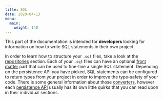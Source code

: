 ```yaml
---
title: SQL
date: 2020-04-13
menu:
  main:
    weight: 140
---
```


This part of the documentation is intended for **developers** looking for information on how to write SQL statements in 
their own project.

In order to learn how to structure your `.sql` files, take a look at the [repositories](./repositories/) section. Each of your `.sql` files can have an optional [front matter](./frontmatter/) part that can be used to fine-tine a single SQL statement. Depending on the persistence API you have picked, SQL statements can be configured to return types from your project in order to improve the type-safety of your code. There is some general information about those [converters](./converters/), however each [persistence API](../persistence/) usually has its own little quirks that you can read upon in their individual sections.
